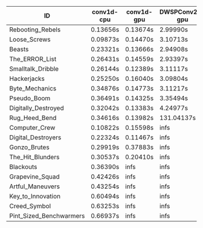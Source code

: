 |ID|conv1d-cpu|conv1d-gpu|DWSPConv2D-gpu|gemm-gpu|avg|
|-|-|-|-|-|-|
|Rebooting_Rebels|0.13656s|0.13674s|2.99990s|1.74882s|1.25550s|
|Loose_Screws|0.09873s|0.14470s|3.10713s|1.82513s|1.29392s|
|Beasts|0.23321s|0.13666s|2.94908s|1.94349s|1.31561s|
|The_ERROR_List|0.26431s|0.14559s|2.93397s|1.94580s|1.32242s|
|Smalltalk_Dribble|0.26144s|0.12389s|3.11117s|1.95078s|1.36182s|
|Hackerjacks|0.25250s|0.16040s|3.09804s|1.95480s|1.36643s|
|Byte_Mechanics|0.34876s|0.14773s|3.11217s|1.95647s|1.39128s|
|Pseudo_Boom|0.36491s|0.14325s|3.35494s|1.97973s|1.46071s|
|Digitally_Destroyed|0.32042s|0.13383s|4.24977s|2.51271s|1.80418s|
|Rug_Heed_Bend|0.34616s|0.13982s|131.04137s|4.54205s|34.01735s|
|Computer_Crew|0.10822s|0.15598s|infs|4.49077s|infs|
|Digital_Destroyers|0.22324s|0.11467s|infs|1.97563s|infs|
|Gonzo_Brutes|0.29919s|0.37883s|infs|4.49451s|infs|
|The_Hit_Blunders|0.30537s|0.20410s|infs|1.96158s|infs|
|Blackouts|0.36390s|infs|infs|1.81437s|infs|
|Grapevine_Squad|0.42426s|infs|infs|4.55875s|infs|
|Artful_Maneuvers|0.43254s|infs|infs|4.55061s|infs|
|Key_to_Innovation|0.60494s|infs|infs|4.57756s|infs|
|Creed_Symbol|0.63253s|infs|infs|4.56192s|infs|
|Pint_Sized_Benchwarmers|0.66937s|infs|infs|4.54985s|infs|
